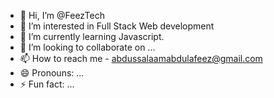 - 👋 Hi, I’m @FeezTech
- 👀 I’m interested in Full Stack Web development
- 🌱 I’m currently learning Javascript.
- 💞️ I’m looking to collaborate on ...
- 📫 How to reach me - abdussalaamabdulafeez@gmail.com
- 😄 Pronouns: ...
- ⚡ Fun fact: ...

<!---
FeezTech/FeezTech is a ✨ special ✨ repository because its `README.md` (this file) appears on your GitHub profile.
You can click the Preview link to take a look at your changes.
--->
